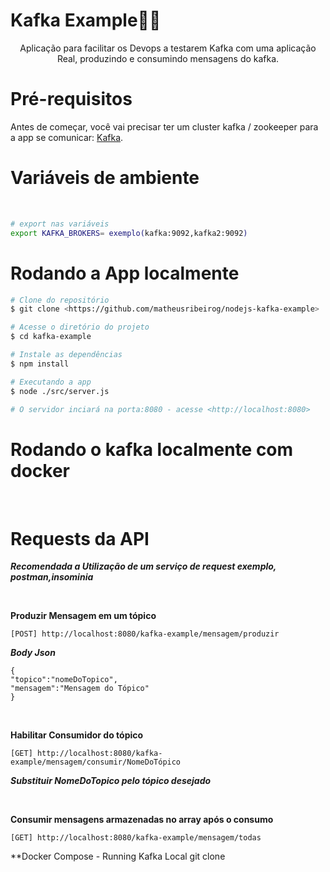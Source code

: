 <h1>Kafka Example👨‍💻</h1>

<p align="center"> Aplicação para facilitar os Devops a testarem Kafka com uma aplicação Real, produzindo e consumindo mensagens do kafka.</p>

<h1>Pré-requisitos</h1>

Antes de começar, você vai precisar ter um cluster kafka / zookeeper para a app se comunicar:
[Kafka](https://kafka.apache.org/).

<h1>Variáveis de ambiente</h1> <br>

```bash
# export nas variáveis
export KAFKA_BROKERS= exemplo(kafka:9092,kafka2:9092)

```

<h1>Rodando a App localmente </h1>

```bash
# Clone do repositório
$ git clone <https://github.com/matheusribeirog/nodejs-kafka-example>

# Acesse o diretório do projeto
$ cd kafka-example

# Instale as dependências
$ npm install 

# Executando a app
$ node ./src/server.js

# O servidor inciará na porta:8080 - acesse <http://localhost:8080>

```

<h1> Rodando o kafka localmente com docker </h1>

<br>

<h1>Requests da API </h1>

**_Recomendada a Utilização de um serviço de request exemplo, postman,insominia_**

<br>

<strong>Produzir Mensagem em um tópico</strong>

```
[POST] http://localhost:8080/kafka-example/mensagem/produzir
```

**_Body Json_**

```
{
"topico":"nomeDoTopico",
"mensagem":"Mensagem do Tópico"
}
```

<br>

<strong>Habilitar Consumidor do tópico</strong>

```
[GET] http://localhost:8080/kafka-example/mensagem/consumir/NomeDoTópico
```

**_Substituir NomeDoTopico pelo tópico desejado_**

<br>

<strong>Consumir mensagens armazenadas no array após o consumo</strong>

```
[GET] http://localhost:8080/kafka-example/mensagem/todas
```

**Docker Compose - Running Kafka Local
git clone
